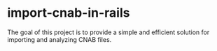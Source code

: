 # import-cnab-in-rails
The goal of this project is to provide a simple and efficient solution for importing and analyzing CNAB files.
